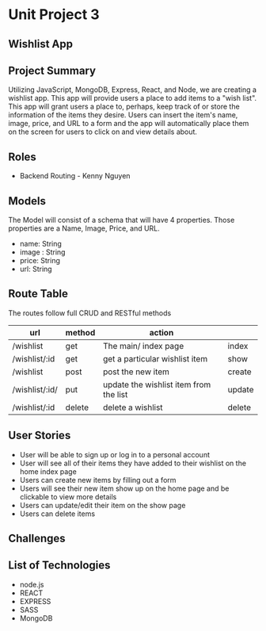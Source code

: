 # Unit Project 3
## Wishlist App

## Project Summary 

Utilizing JavaScript, MongoDB, Express, React, and Node, we are creating a wishlist app. This app will provide users a place to add items to a "wish list". This app will grant users a place to, perhaps, keep track of or store the information of the items they desire. Users can insert the item's name, image, price, and URL to a form and the app will automatically place them on the screen for users to click on and view details about. 

## Roles 
- Backend Routing - Kenny Nguyen



## Models

The Model will consist of a schema that will have 4 properties. Those properties are a Name, Image, Price, and URL.

- name: String
- image : String
- price: String
- url: String

## Route Table 

The routes follow full CRUD and RESTful methods 

| url                 | method | action                                 |        |
|---------------------|--------|----------------------------------------|--------|
| /wishlist           | get    | The main/ index page                   | index  |
| /wishlist/:id       | get    | get a particular wishlist item         | show   |
| /wishlist          | post   | post the new item                      | create |
| /wishlist/:id/      | put    | update the wishlist item from the list      | update |
| /wishlist/:id       | delete | delete a wishlist                 | delete |

## User Stories

- User will be able to sign up or log in to a personal account 
- User will see all of their items they have added to their wishlist on the home index page
- Users can create new items by filling out a form 
- Users will see their new item show up on the home page and be clickable to view more details
- Users can update/edit their item on the show page
- Users can delete items 

## Challenges


## List of Technologies
- node.js
- REACT
- EXPRESS
- SASS
- MongoDB
